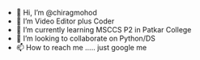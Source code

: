 - 👋 Hi, I’m @chiragmohod
- 👀 I’m Video Editor plus Coder
- 🌱 I’m currently learning MSCCS P2 in Patkar College
- 💞️ I’m looking to collaborate on Python/DS
- 📫 How to reach me ..... just google me

<!---
chiragmohod/chiragmohod is a ✨ special ✨ repository because its `README.md` (this file) appears on your GitHub profile.
You can click the Preview link to take a look at your changes.
--->
